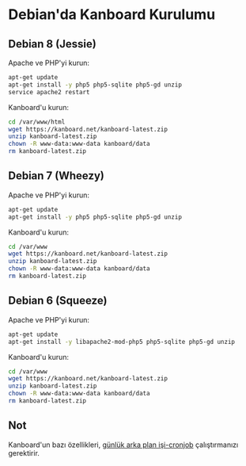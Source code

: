Debian'da Kanboard Kurulumu
===============================

Debian 8 (Jessie)
-----------------

Apache ve PHP'yi kurun:

```bash
apt-get update
apt-get install -y php5 php5-sqlite php5-gd unzip
service apache2 restart
```

Kanboard'u kurun:

```bash
cd /var/www/html
wget https://kanboard.net/kanboard-latest.zip
unzip kanboard-latest.zip
chown -R www-data:www-data kanboard/data
rm kanboard-latest.zip
```

Debian 7 (Wheezy)
-----------------

Apache ve PHP'yi kurun:
```bash
apt-get update
apt-get install -y php5 php5-sqlite php5-gd unzip
```

Kanboard'u kurun:

```bash
cd /var/www
wget https://kanboard.net/kanboard-latest.zip
unzip kanboard-latest.zip
chown -R www-data:www-data kanboard/data
rm kanboard-latest.zip
```

Debian 6 (Squeeze)
------------------

Apache ve PHP'yi kurun:

```bash
apt-get update
apt-get install -y libapache2-mod-php5 php5-sqlite php5-gd unzip
```

Kanboard'u kurun:

```bash
cd /var/www
wget https://kanboard.net/kanboard-latest.zip
unzip kanboard-latest.zip
chown -R www-data:www-data kanboard/data
rm kanboard-latest.zip
```

Not
-----

Kanboard'un bazı özellikleri, [günlük arka plan işi-cronjob](cronjob.markdown) çalıştırmanızı gerektirir.
